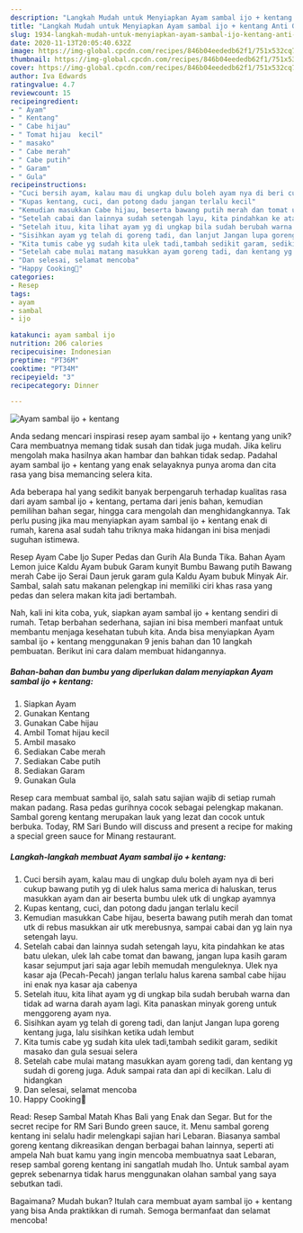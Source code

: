 ```yaml
---
description: "Langkah Mudah untuk Menyiapkan Ayam sambal ijo + kentang Anti Gagal"
title: "Langkah Mudah untuk Menyiapkan Ayam sambal ijo + kentang Anti Gagal"
slug: 1934-langkah-mudah-untuk-menyiapkan-ayam-sambal-ijo-kentang-anti-gagal
date: 2020-11-13T20:05:40.632Z
image: https://img-global.cpcdn.com/recipes/846b04eededb62f1/751x532cq70/ayam-sambal-ijo-kentang-foto-resep-utama.jpg
thumbnail: https://img-global.cpcdn.com/recipes/846b04eededb62f1/751x532cq70/ayam-sambal-ijo-kentang-foto-resep-utama.jpg
cover: https://img-global.cpcdn.com/recipes/846b04eededb62f1/751x532cq70/ayam-sambal-ijo-kentang-foto-resep-utama.jpg
author: Iva Edwards
ratingvalue: 4.7
reviewcount: 15
recipeingredient:
- " Ayam"
- " Kentang"
- " Cabe hijau"
- " Tomat hijau  kecil"
- " masako"
- " Cabe merah"
- " Cabe putih"
- " Garam"
- " Gula"
recipeinstructions:
- "Cuci bersih ayam, kalau mau di ungkap dulu boleh ayam nya di beri cukup bawang putih yg di ulek halus sama merica di haluskan, terus masukkan ayam dan air beserta bumbu ulek utk di ungkap ayamnya"
- "Kupas kentang, cuci, dan potong dadu jangan terlalu kecil"
- "Kemudian masukkan Cabe hijau, beserta bawang putih merah dan tomat utk di rebus masukkan air utk merebusnya, sampai cabai dan yg lain nya setengah layu."
- "Setelah cabai dan lainnya sudah setengah layu, kita pindahkan ke atas batu ulekan, ulek lah cabe tomat dan bawang, jangan lupa kasih garam kasar sejumput jari saja agar lebih memudah menguleknya. Ulek nya kasar aja (Pecah-Pecah) jangan terlalu halus karena sambal cabe hijau ini enak nya kasar aja cabenya"
- "Setelah ituu, kita lihat ayam yg di ungkap bila sudah berubah warna dan tidak ad warna darah ayam lagi. Kita panaskan minyak goreng untuk menggoreng ayam nya."
- "Sisihkan ayam yg telah di goreng tadi, dan lanjut Jangan lupa goreng kentang juga, lalu sisihkan ketika udah lembut"
- "Kita tumis cabe yg sudah kita ulek tadi,tambah sedikit garam, sedikit masako dan gula sesuai selera"
- "Setelah cabe mulai matang masukkan ayam goreng tadi, dan kentang yg sudah di goreng juga. Aduk sampai rata dan api di kecilkan. Lalu di hidangkan"
- "Dan selesai, selamat mencoba"
- "Happy Cooking👑"
categories:
- Resep
tags:
- ayam
- sambal
- ijo

katakunci: ayam sambal ijo 
nutrition: 206 calories
recipecuisine: Indonesian
preptime: "PT36M"
cooktime: "PT34M"
recipeyield: "3"
recipecategory: Dinner

---
```



![Ayam sambal ijo + kentang](https://img-global.cpcdn.com/recipes/846b04eededb62f1/751x532cq70/ayam-sambal-ijo-kentang-foto-resep-utama.jpg)

Anda sedang mencari inspirasi resep ayam sambal ijo + kentang yang unik? Cara membuatnya memang tidak susah dan tidak juga mudah. Jika keliru mengolah maka hasilnya akan hambar dan bahkan tidak sedap. Padahal ayam sambal ijo + kentang yang enak selayaknya punya aroma dan cita rasa yang bisa memancing selera kita.

Ada beberapa hal yang sedikit banyak berpengaruh terhadap kualitas rasa dari ayam sambal ijo + kentang, pertama dari jenis bahan, kemudian pemilihan bahan segar, hingga cara mengolah dan menghidangkannya. Tak perlu pusing jika mau menyiapkan ayam sambal ijo + kentang enak di rumah, karena asal sudah tahu triknya maka hidangan ini bisa menjadi suguhan istimewa.

Resep Ayam Cabe Ijo Super Pedas dan Gurih Ala Bunda Tika. Bahan Ayam Lemon juice Kaldu Ayam bubuk Garam kunyit Bumbu Bawang putih Bawang merah Cabe ijo Serai Daun jeruk garam gula Kaldu Ayam bubuk Minyak Air. Sambal, salah satu makanan pelengkap ini memiliki ciri khas rasa yang pedas dan selera makan kita jadi bertambah.


Nah, kali ini kita coba, yuk, siapkan ayam sambal ijo + kentang sendiri di rumah. Tetap berbahan sederhana, sajian ini bisa memberi manfaat untuk membantu menjaga kesehatan tubuh kita. Anda bisa menyiapkan Ayam sambal ijo + kentang menggunakan 9 jenis bahan dan 10 langkah pembuatan. Berikut ini cara dalam membuat hidangannya.

<!--inarticleads1-->

##### Bahan-bahan dan bumbu yang diperlukan dalam menyiapkan Ayam sambal ijo + kentang:

1. Siapkan  Ayam
1. Gunakan  Kentang
1. Gunakan  Cabe hijau
1. Ambil  Tomat hijau  kecil
1. Ambil  masako
1. Sediakan  Cabe merah
1. Sediakan  Cabe putih
1. Sediakan  Garam
1. Gunakan  Gula


Resep cara membuat sambal ijo, salah satu sajian wajib di setiap rumah makan padang. Rasa pedas gurihnya cocok sebagai pelengkap makanan. Sambal goreng kentang merupakan lauk yang lezat dan cocok untuk berbuka. Today, RM Sari Bundo will discuss and present a recipe for making a special green sauce for Minang restaurant. 

<!--inarticleads2-->

##### Langkah-langkah membuat Ayam sambal ijo + kentang:

1. Cuci bersih ayam, kalau mau di ungkap dulu boleh ayam nya di beri cukup bawang putih yg di ulek halus sama merica di haluskan, terus masukkan ayam dan air beserta bumbu ulek utk di ungkap ayamnya
1. Kupas kentang, cuci, dan potong dadu jangan terlalu kecil
1. Kemudian masukkan Cabe hijau, beserta bawang putih merah dan tomat utk di rebus masukkan air utk merebusnya, sampai cabai dan yg lain nya setengah layu.
1. Setelah cabai dan lainnya sudah setengah layu, kita pindahkan ke atas batu ulekan, ulek lah cabe tomat dan bawang, jangan lupa kasih garam kasar sejumput jari saja agar lebih memudah menguleknya. Ulek nya kasar aja (Pecah-Pecah) jangan terlalu halus karena sambal cabe hijau ini enak nya kasar aja cabenya
1. Setelah ituu, kita lihat ayam yg di ungkap bila sudah berubah warna dan tidak ad warna darah ayam lagi. Kita panaskan minyak goreng untuk menggoreng ayam nya.
1. Sisihkan ayam yg telah di goreng tadi, dan lanjut Jangan lupa goreng kentang juga, lalu sisihkan ketika udah lembut
1. Kita tumis cabe yg sudah kita ulek tadi,tambah sedikit garam, sedikit masako dan gula sesuai selera
1. Setelah cabe mulai matang masukkan ayam goreng tadi, dan kentang yg sudah di goreng juga. Aduk sampai rata dan api di kecilkan. Lalu di hidangkan
1. Dan selesai, selamat mencoba
1. Happy Cooking👑


Read: Resep Sambal Matah Khas Bali yang Enak dan Segar. But for the secret recipe for RM Sari Bundo green sauce, it. Menu sambal goreng kentang ini selalu hadir melengkapi sajian hari Lebaran. Biasanya sambal goreng kentang dikreasikan dengan berbagai bahan lainnya, seperti ati ampela Nah buat kamu yang ingin mencoba membuatnya saat Lebaran, resep sambal goreng kentang ini sangatlah mudah lho. Untuk sambal ayam geprek sebenarnya tidak harus menggunakan olahan sambal yang saya sebutkan tadi. 

Bagaimana? Mudah bukan? Itulah cara membuat ayam sambal ijo + kentang yang bisa Anda praktikkan di rumah. Semoga bermanfaat dan selamat mencoba!

